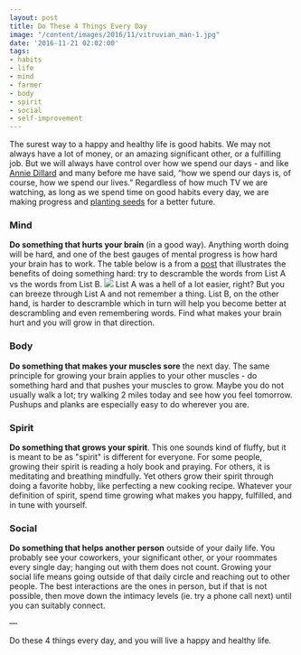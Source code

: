 ```yaml
---
layout: post
title: Do These 4 Things Every Day
image: "/content/images/2016/11/vitruvian_man-1.jpg"
date: '2016-11-21 02:02:00'
tags:
- habits
- life
- mind
- farmer
- body
- spirit
- social
- self-improvement
---
```


The surest way to a happy and healthy life is good habits. We may not always have a lot of money, or an amazing significant other, or a fulfilling job. But we will always have control over how we spend our days - and like [Annie Dillard](https://en.wikipedia.org/wiki/Annie_Dillard) and many before me have said, “how we spend our days is, of course, how we spend our lives.” Regardless of how much TV we are watching, as long as we spend time on good habits every day, we are making progress and [planting seeds](http://tonyy.in/be-a-farmer-also/) for a better future.

### Mind
**Do something that hurts your brain** (in a good way). Anything worth doing will be hard, and one of the best gauges of mental progress is how hard your brain has to work. The table below is a from a [post](https://www.farnamstreetblog.com/2016/11/science-of-success/) that illustrates the benefits of doing something hard: try to descramble the words from List A vs the words from List B.
![](/content/images/2016/11/mind.png)
List A was a hell of a lot easier, right? But you can breeze through List A and not remember a thing. List B, on the other hand, is harder to descramble which in turn will help you become better at descrambling and even remembering words. Find what makes your brain hurt and you will grow in that direction.

### Body
**Do something that makes your muscles sore** the next day. The same principle for growing your brain applies to your other muscles - do something hard and that pushes your muscles to grow. Maybe you do not usually walk a lot; try walking 2 miles today and see how you feel tomorrow. Pushups and planks are especially easy to do wherever you are.

### Spirit
**Do something that grows your spirit**. This one sounds kind of fluffy, but it is meant to be as "spirit" is different for everyone. For some people, growing their spirit is reading a holy book and praying. For others, it is meditating and breathing mindfully. Yet others grow their spirit through doing a favorite hobby, like perfecting a new cooking recipe. Whatever your definition of spirit, spend time growing what makes you happy, fulfilled, and in tune with yourself.

### Social
**Do something that helps another person** outside of your daily life. You probably see your coworkers, your significant other, or your roommates every single day; hanging out with them does not count. Growing your social life means going outside of that daily circle and reaching out to other people. The best interactions are the ones in person, but if that is not possible, then move down the intimacy levels (ie. try a phone call next) until you can suitably connect.

—

Do these 4 things every day, and you will live a happy and healthy life.
